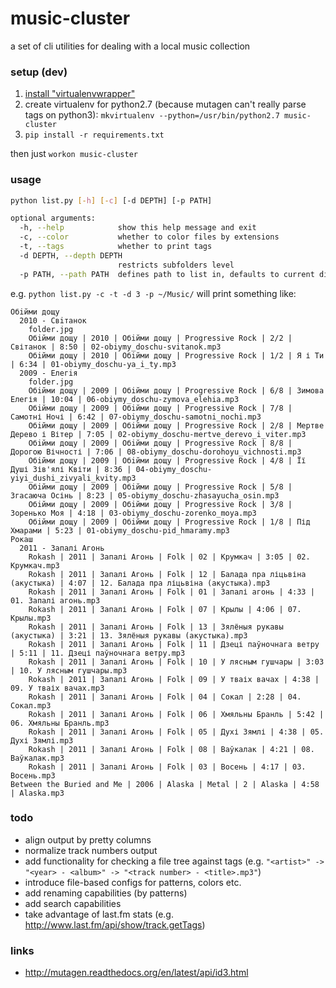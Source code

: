 # music-cluster

a set of cli utilities for dealing with a local music collection

### setup (dev)

1. [install "virtualenvwrapper"](http://virtualenvwrapper.readthedocs.org/en/latest/install.html#basic-installation)
2. create virtualenv for python2.7 (because mutagen can't really parse tags on python3): `mkvirtualenv --python=/usr/bin/python2.7 music-cluster`
3. `pip install -r requirements.txt`

then just `workon music-cluster`

### usage

``` bash
python list.py [-h] [-c] [-d DEPTH] [-p PATH]

optional arguments:
  -h, --help            show this help message and exit
  -c, --color           whether to color files by extensions
  -t, --tags            whether to print tags
  -d DEPTH, --depth DEPTH
                        restricts subfolders level
  -p PATH, --path PATH  defines path to list in, defaults to current dir
```
e.g. `python list.py -c -t -d 3 -p ~/Music/` will print something like:
```
Обiйми дощу
  2010 - Свiтанок
    folder.jpg
    Обiйми дощу | 2010 | Обiйми дощу | Progressive Rock | 2/2 | Світанок | 8:50 | 02-obiymy_doschu-svitanok.mp3
    Обiйми дощу | 2010 | Обiйми дощу | Progressive Rock | 1/2 | Я і Ти | 6:34 | 01-obiymy_doschu-ya_i_ty.mp3
  2009 - Елегiя
    folder.jpg
    Обiйми дощу | 2009 | Обiйми дощу | Progressive Rock | 6/8 | Зимова Елегія | 10:04 | 06-obiymy_doschu-zymova_elehia.mp3
    Обiйми дощу | 2009 | Обiйми дощу | Progressive Rock | 7/8 | Самотні Ночі | 6:42 | 07-obiymy_doschu-samotni_nochi.mp3
    Обiйми дощу | 2009 | Обiйми дощу | Progressive Rock | 2/8 | Мертве Дерево і Вітер | 7:05 | 02-obiymy_doschu-mertve_derevo_i_viter.mp3
    Обiйми дощу | 2009 | Обiйми дощу | Progressive Rock | 8/8 | Дорогою Вічності | 7:06 | 08-obiymy_doschu-dorohoyu_vichnosti.mp3
    Обiйми дощу | 2009 | Обiйми дощу | Progressive Rock | 4/8 | Її Душі Зів'ялі Квіти | 8:36 | 04-obiymy_doschu-yiyi_dushi_zivyali_kvity.mp3
    Обiйми дощу | 2009 | Обiйми дощу | Progressive Rock | 5/8 | Згасаюча Осінь | 8:23 | 05-obiymy_doschu-zhasayucha_osin.mp3
    Обiйми дощу | 2009 | Обiйми дощу | Progressive Rock | 3/8 | Зоренько Моя | 4:18 | 03-obiymy_doschu-zorenko_moya.mp3
    Обiйми дощу | 2009 | Обiйми дощу | Progressive Rock | 1/8 | Під Хмарами | 5:23 | 01-obiymy_doschu-pid_hmaramy.mp3
Рокаш
  2011 - Запалі Агонь
    Rokash | 2011 | Запалі Агонь | Folk | 02 | Крумкач | 3:05 | 02. Крумкач.mp3
    Rokash | 2011 | Запалі Агонь | Folk | 12 | Балада пра ліцьвіна (акустыка) | 4:07 | 12. Балада пра ліцьвіна (акустыка).mp3
    Rokash | 2011 | Запалі Агонь | Folk | 01 | Запалі агонь | 4:33 | 01. Запалі агонь.mp3
    Rokash | 2011 | Запалі Агонь | Folk | 07 | Крылы | 4:06 | 07. Крылы.mp3
    Rokash | 2011 | Запалі Агонь | Folk | 13 | Зялёныя рукавы (акустыка) | 3:21 | 13. Зялёныя рукавы (акустыка).mp3
    Rokash | 2011 | Запалі Агонь | Folk | 11 | Дзеці паўночнага ветру | 5:11 | 11. Дзеці паўночнага ветру.mp3
    Rokash | 2011 | Запалі Агонь | Folk | 10 | У лясным гушчары | 3:03 | 10. У лясным гушчары.mp3
    Rokash | 2011 | Запалі Агонь | Folk | 09 | У тваіх вачах | 4:38 | 09. У тваіх вачах.mp3
    Rokash | 2011 | Запалі Агонь | Folk | 04 | Сокал | 2:28 | 04. Сокал.mp3
    Rokash | 2011 | Запалі Агонь | Folk | 06 | Хмяльны Бранль | 5:42 | 06. Хмяльны Бранль.mp3
    Rokash | 2011 | Запалі Агонь | Folk | 05 | Духі Зямлі | 4:38 | 05. Духі Зямлі.mp3
    Rokash | 2011 | Запалі Агонь | Folk | 08 | Ваўкалак | 4:21 | 08. Ваўкалак.mp3
    Rokash | 2011 | Запалі Агонь | Folk | 03 | Восень | 4:17 | 03. Восень.mp3
Between the Buried and Me | 2006 | Alaska | Metal | 2 | Alaska | 4:58 | Alaska.mp3
```

### todo

* align output by pretty columns
* normalize track numbers output
* add functionality for checking a file tree against tags (e.g. `"<artist>" -> "<year> - <album>" -> "<track number> - <title>.mp3"`)
* introduce file-based configs for patterns, colors etc.
* add renaming capabilities (by patterns)
* add search capabilities
* take advantage of last.fm stats (e.g. http://www.last.fm/api/show/track.getTags)

### links

* http://mutagen.readthedocs.org/en/latest/api/id3.html
